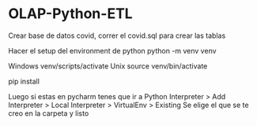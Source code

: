 # OLAP-Python-ETL

Crear base de datos covid, correr el covid.sql para crear las tablas

Hacer el setup del environment de python
python -m venv venv

Windows
venv/scripts/activate
Unix
source venv/bin/activate

pip install

Luego si estas en pycharm tenes que ir a Python Interpreter > Add Interpreter > Local Interpreter > VirtualEnv > Existing
Se elige el que se te creo en la carpeta y listo
